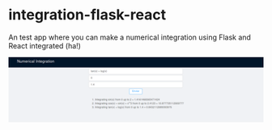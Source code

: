 # integration-flask-react

An test app where you can make a numerical integration using Flask and React integrated (ha!)

![Interface](./view.png)
